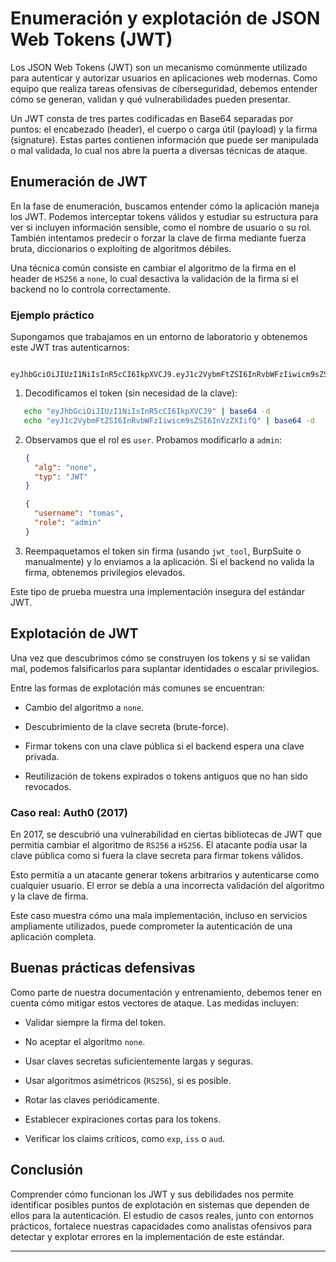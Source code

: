 # Enumeración y explotación de JSON Web Tokens (JWT)

Los JSON Web Tokens (JWT) son un mecanismo comúnmente utilizado para autenticar y autorizar usuarios en aplicaciones web modernas. Como equipo que realiza tareas ofensivas de ciberseguridad, debemos entender cómo se generan, validan y qué vulnerabilidades pueden presentar.

Un JWT consta de tres partes codificadas en Base64 separadas por puntos: el encabezado (header), el cuerpo o carga útil (payload) y la firma (signature). Estas partes contienen información que puede ser manipulada o mal validada, lo cual nos abre la puerta a diversas técnicas de ataque.

## Enumeración de JWT

En la fase de enumeración, buscamos entender cómo la aplicación maneja los JWT. Podemos interceptar tokens válidos y estudiar su estructura para ver si incluyen información sensible, como el nombre de usuario o su rol. También intentamos predecir o forzar la clave de firma mediante fuerza bruta, diccionarios o exploiting de algoritmos débiles.

Una técnica común consiste en cambiar el algoritmo de la firma en el header de `HS256` a `none`, lo cual desactiva la validación de la firma si el backend no lo controla correctamente.

### Ejemplo práctico

Supongamos que trabajamos en un entorno de laboratorio y obtenemos este JWT tras autenticarnos:

```

eyJhbGciOiJIUzI1NiIsInR5cCI6IkpXVCJ9.eyJ1c2VybmFtZSI6InRvbWFzIiwicm9sZSI6InVzZXIifQ.TlXzI23lF9Z8HJqAZxlNi5yHkQeS34zLxDpThyoTICQ

```

1. Decodificamos el token (sin necesidad de la clave):

```bash
   echo "eyJhbGciOiJIUzI1NiIsInR5cCI6IkpXVCJ9" | base64 -d
   echo "eyJ1c2VybmFtZSI6InRvbWFzIiwicm9sZSI6InVzZXIifQ" | base64 -d
```

2. Observamos que el rol es `user`. Probamos modificarlo a `admin`:
    
    ```json
    {
      "alg": "none",
      "typ": "JWT"
    }
    ```
    
    ```json
    {
      "username": "tomas",
      "role": "admin"
    }
    ```
    
3. Reempaquetamos el token sin firma (usando `jwt_tool`, BurpSuite o manualmente) y lo enviamos a la aplicación. Si el backend no valida la firma, obtenemos privilegios elevados.
    

Este tipo de prueba muestra una implementación insegura del estándar JWT.

## Explotación de JWT

Una vez que descubrimos cómo se construyen los tokens y si se validan mal, podemos falsificarlos para suplantar identidades o escalar privilegios.

Entre las formas de explotación más comunes se encuentran:

- Cambio del algoritmo a `none`.
    
- Descubrimiento de la clave secreta (brute-force).
    
- Firmar tokens con una clave pública si el backend espera una clave privada.
    
- Reutilización de tokens expirados o tokens antiguos que no han sido revocados.
    

### Caso real: Auth0 (2017)

En 2017, se descubrió una vulnerabilidad en ciertas bibliotecas de JWT que permitía cambiar el algoritmo de `RS256` a `HS256`. El atacante podía usar la clave pública como si fuera la clave secreta para firmar tokens válidos.

Esto permitía a un atacante generar tokens arbitrarios y autenticarse como cualquier usuario. El error se debía a una incorrecta validación del algoritmo y la clave de firma.

Este caso muestra cómo una mala implementación, incluso en servicios ampliamente utilizados, puede comprometer la autenticación de una aplicación completa.

## Buenas prácticas defensivas

Como parte de nuestra documentación y entrenamiento, debemos tener en cuenta cómo mitigar estos vectores de ataque. Las medidas incluyen:

- Validar siempre la firma del token.
    
- No aceptar el algoritmo `none`.
    
- Usar claves secretas suficientemente largas y seguras.
    
- Usar algoritmos asimétricos (`RS256`), si es posible.
    
- Rotar las claves periódicamente.
    
- Establecer expiraciones cortas para los tokens.
    
- Verificar los claims críticos, como `exp`, `iss` o `aud`.
    

## Conclusión

Comprender cómo funcionan los JWT y sus debilidades nos permite identificar posibles puntos de explotación en sistemas que dependen de ellos para la autenticación. El estudio de casos reales, junto con entornos prácticos, fortalece nuestras capacidades como analistas ofensivos para detectar y explotar errores en la implementación de este estándar.

---
